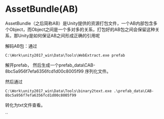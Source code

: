 # AssetBundle\(AB\)

AssetBundle（之后简称AB）是Unity提供的资源打包文件，一个AB内部包含多个Object，而Object之间是一个多对多的关系，打包好的AB包之间会保留这种关系，那Unity是如何保证AB之间形成正确的引用呢

解码AB包：通过

`C:\Work\unity2017_win\Data\Tools\WebExtract.exe prefab`

解开prefab， 然后生成一个prefab\_data\CAB-8bc5a956f7efa6356fcd1d00c8005f99 序列化文件。

然后通过

`C:\Work\unity2017_win\Data\Tools\binary2text.exe .\prefab_data\CAB-8bc5a956f7efa6356fcd1d00c8005f99`

转化为txt文件查看。

\`\`


